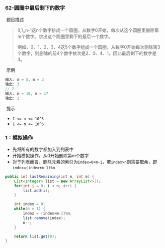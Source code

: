 ### 62-圆圈中最后剩下的数字

​	题目描述

> 0,1,,n-1这n个数字排成一个圆圈，从数字0开始，每次从这个圆圈里删除第m个数字。求出这个圆圈里剩下的最后一个数字。
>
> 例如，0、1、2、3、4这5个数字组成一个圆圈，从数字0开始每次删除第3个数字，则删除的前4个数字依次是2、0、4、1，因此最后剩下的数字是3。

​	示例

```java
输入: n = 5, m = 3
输出: 3
// 2
输入: n = 10, m = 17
输出: 2
```

​	提示

- `1 <= n <= 10^5`
- `1 <= m <= 10^6`

### 1：模拟操作

- 先将所有的数字都加入到列表中
- 开始模拟操作，从0开始删除第m个数字
- 对于列表而言，删除元素的索引为`index=0+m-1`，若`index>n`则需要取余，即`index=(index+m-1)%n`

```java
public int lastRemaining(int n, int m) {
    List<Integer> list = new ArrayList<>();
    for(int i = 0; i < n; i++) {
        list.add(i);
    }

    int index = 0;
    while(n > 1) {
        index = (index+m-1)%n;
        list.remove(index);
        n--;
    }

    return list.get(0);
}
```

